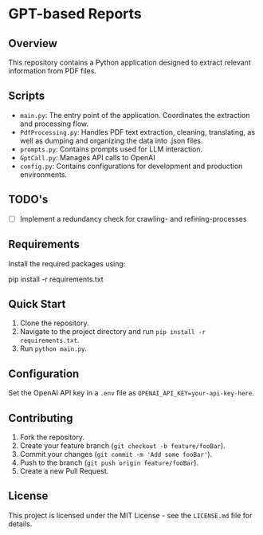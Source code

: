 # GPT-based Reports

## Overview

This repository contains a Python application designed to extract relevant information from PDF files.

## Scripts

- `main.py`: The entry point of the application. Coordinates the extraction and processing flow.
- `PdfProcessing.py`: Handles PDF text extraction, cleaning, translating, as well as dumping and organizing the data into .json files.
- `prompts.py`: Contains prompts used for LLM interaction.
- `GptCall.py`: Manages API calls to OpenAI
- `config.py`: Contains configurations for development and production environments.

## TODO's
- [ ] Implement a redundancy check for crawling- and refining-processes


## Requirements

Install the required packages using:

pip install -r requirements.txt


## Quick Start

1. Clone the repository.
2. Navigate to the project directory and run `pip install -r requirements.txt`.
3. Run `python main.py`.

## Configuration

Set the OpenAI API key in a `.env` file as `OPENAI_API_KEY=your-api-key-here`.

## Contributing

1. Fork the repository.
2. Create your feature branch (`git checkout -b feature/fooBar`).
3. Commit your changes (`git commit -m 'Add some fooBar'`).
4. Push to the branch (`git push origin feature/fooBar`).
5. Create a new Pull Request.

## License

This project is licensed under the MIT License - see the `LICENSE.md` file for details.

